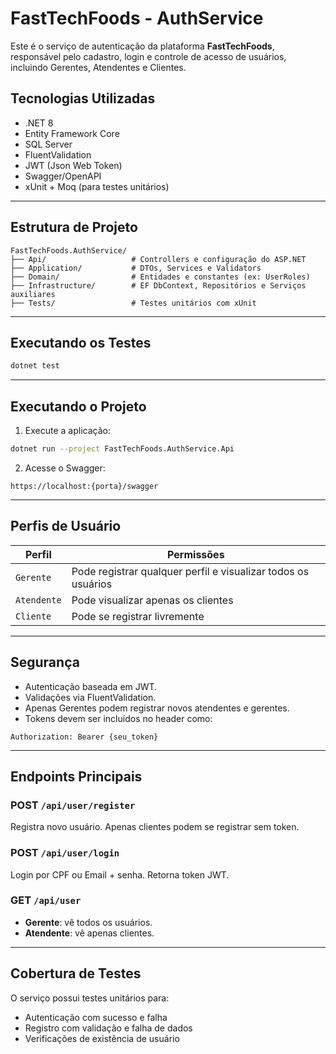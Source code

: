# FastTechFoods - AuthService

Este é o serviço de autenticação da plataforma **FastTechFoods**, responsável pelo cadastro, login e controle de acesso de usuários, incluindo Gerentes, Atendentes e Clientes.

## Tecnologias Utilizadas

- .NET 8
- Entity Framework Core
- SQL Server
- FluentValidation
- JWT (Json Web Token)
- Swagger/OpenAPI
- xUnit + Moq (para testes unitários)

---

## Estrutura de Projeto

```
FastTechFoods.AuthService/
├── Api/                   # Controllers e configuração do ASP.NET
├── Application/           # DTOs, Services e Validators
├── Domain/                # Entidades e constantes (ex: UserRoles)
├── Infrastructure/        # EF DbContext, Repositórios e Serviços auxiliares
├── Tests/                 # Testes unitários com xUnit
```

---

## Executando os Testes

```bash
dotnet test
```

---

## Executando o Projeto

1. Execute a aplicação:
```bash
dotnet run --project FastTechFoods.AuthService.Api
```

2. Acesse o Swagger:
```
https://localhost:{porta}/swagger
```

---

## Perfis de Usuário

| Perfil     | Permissões                                       |
|------------|--------------------------------------------------|
| `Gerente`  | Pode registrar qualquer perfil e visualizar todos os usuários |
| `Atendente`| Pode visualizar apenas os clientes               |
| `Cliente`  | Pode se registrar livremente                     |

---

## Segurança

- Autenticação baseada em JWT.
- Validações via FluentValidation.
- Apenas Gerentes podem registrar novos atendentes e gerentes.
- Tokens devem ser incluídos no header como:
```
Authorization: Bearer {seu_token}
```

---

## Endpoints Principais

### POST `/api/user/register`
Registra novo usuário. Apenas clientes podem se registrar sem token.

### POST `/api/user/login`
Login por CPF ou Email + senha. Retorna token JWT.

### GET `/api/user`
- **Gerente**: vê todos os usuários.
- **Atendente**: vê apenas clientes.

---

## Cobertura de Testes

O serviço possui testes unitários para:
- Autenticação com sucesso e falha
- Registro com validação e falha de dados
- Verificações de existência de usuário
